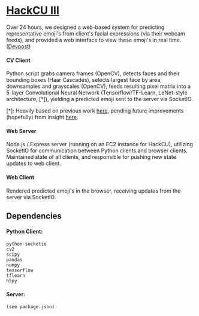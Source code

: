 # [HackCU III](https://2017.hackcu.org/)
Over 24 hours, we designed a web-based system for predicting representative emoji's from client's facial expressions (via their webcam feeds), and provided a web interface to view these emoji's in real time.  ([Devpost](https://devpost.com/software/super-emoji-face))

#### CV Client
Python script grabs camera frames (OpenCV), detects faces and their bounding boxes (Haar Cascades), selects largest face by area, downsamples and grayscales (OpenCV), feeds resulting pixel matrix into a 5-layer Convolutional Neural Network (Tensorflow/TF-Learn, LeNet-style architecture, [*]), yielding a predicted emoji sent to the server via SocketIO.

[*]: Heavily based on previous work [here](https://github.com/isseu/emotion-recognition-neural-networks), pending future improvements (hopefully) from insight [here](https://arxiv.org/pdf/1509.05371.pdf).

#### Web Server
Node.js / Express server (running on an EC2 instance for HackCU), utilizing SocketIO for communication between Python clients and browser clients.  Maintained state of all clients, and responsible for pushing new state updates to web client.

#### Web Client
Rendered predicted emoji's in the browser, receiving updates from the server via SocketIO.

## Dependencies
#### Python Client:
```
python-socketio
cv2
scipy
pandas
numpy
tensorflow
tflearn
h5py
```

#### Server:
```
(see package.json)
```
